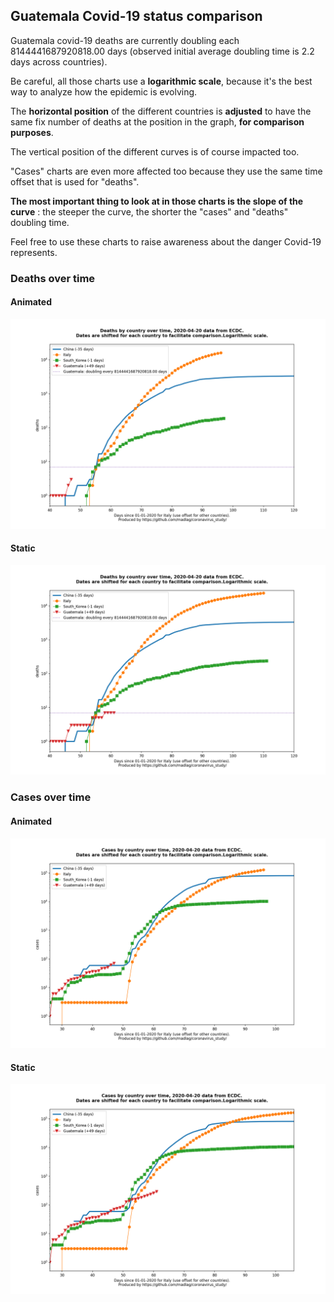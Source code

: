 ## Guatemala Covid-19 status comparison 

Guatemala covid-19 deaths are currently doubling each 8144441687920818.00 days (observed initial average doubling time is 2.2 days across countries).



Be careful, all those charts use a **logarithmic scale**, because it's the best way to analyze how the epidemic is evolving.
 
The **horizontal position** of the different countries is **adjusted** to have the same fix number of deaths at the position in the graph, **for comparison purposes**.

The vertical position of the different curves is of course impacted too.

"Cases" charts are even more affected too because they use the same time offset that is used for "deaths".

**The most important thing to look at in those charts is the slope of the curve** : the steeper the curve, the shorter the "cases" and "deaths" doubling time.

Feel free to use these charts to raise awareness about the danger Covid-19 represents. 


 
### Deaths over time
 
#### Animated
![Guatemala covid-19 deaths animated chart](https://raw.githubusercontent.com/madlag/coronavirus_study/master/notebooks/graphs/2020-04-20/countries/Guatemala/2020-04-20_Guatemala_deaths.gif "Guatemala covid-19 deaths animated chart")   
 
#### Static
![Guatemala covid-19 deaths static chart](https://raw.githubusercontent.com/madlag/coronavirus_study/master/notebooks/graphs/2020-04-20/countries/Guatemala/2020-04-20_Guatemala_deaths.png "Guatemala covid-19 deaths static chart")   

 
### Cases over time
 
#### Animated
![Guatemala covid-19 cases animated chart](https://raw.githubusercontent.com/madlag/coronavirus_study/master/notebooks/graphs/2020-04-20/countries/Guatemala/2020-04-20_Guatemala_cases.gif "Guatemala covid-19 cases animated chart")   
 
#### Static
![Guatemala covid-19 cases static chart](https://raw.githubusercontent.com/madlag/coronavirus_study/master/notebooks/graphs/2020-04-20/countries/Guatemala/2020-04-20_Guatemala_cases.png "Guatemala covid-19 cases static chart")   

